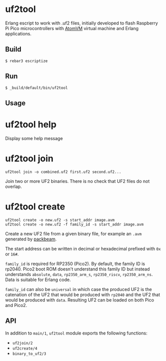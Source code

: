 uf2tool
=====

Erlang escript to work with .uf2 files, initially developed to flash
Raspberry Pi Pico microcontrollers with [AtomVM](https://atomvm.net/) virtual
machine and Erlang applications.

Build
-----

    $ rebar3 escriptize

Run
---

    $ _build/default/bin/uf2tool

Usage
-----

# uf2tool help

Display some help message

# uf2tool join

```
uf2tool join -o combined.uf2 first.uf2 second.uf2...
```

Join two or more UF2 binaries. There is no check that UF2 files do not overlap.

# uf2tool create

```
uf2tool create -o new.uf2 -s start_addr image.avm
uf2tool create -o new.uf2 -f family_id -s start_addr image.avm
```

Create a new UF2 file from a given binary file, for example an `.avm` generated
by [packbeam](https://github.com/atomvm/atomvm_packbeam).

The start address can be written in decimal or hexadecimal prefixed with `0x`
or `16#`.

`family_id` is required for RP2350 (Pico2). By default, the family ID is rp2040.
Pico2 boot ROM doesn't understand this family ID but instead understands
`absolute`, `data`, `rp2350_arm_s`, `rp2350_riscv`, `rp2350_arm_ns`. Data is
suitable for Erlang code.

`family_id` can also be `universal` in which case the produced UF2 is the
catenation of the UF2 that would be produced with `rp2040` and the UF2 that
would be produced with `data`. Resulting UF2 can be loaded on both Pico and
Pico2.

API
---

In addition to `main/1`, `uf2tool` module exports the following functions:

- `uf2join/2`
- `uf2create/4`
- `binary_to_uf2/3`
